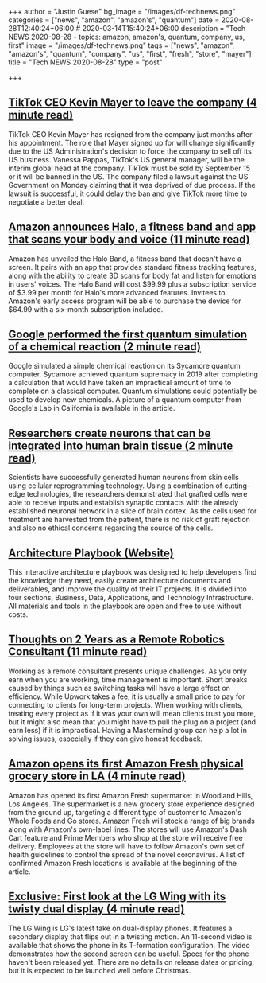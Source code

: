 +++
author = "Justin Guese"
bg_image = "/images/df-technews.png"
categories = ["news", "amazon", "amazon's", "quantum"]
date = 2020-08-28T12:40:24+06:00 # 2020-03-14T15:40:24+06:00
description = "Tech NEWS 2020-08-28 - topics: amazon, amazon's, quantum, company, us, first"
image = "/images/df-technews.png"
tags = ["news", "amazon", "amazon's", "quantum", "company", "us", "first", "fresh", "store", "mayer"]
title = "Tech NEWS 2020-08-28"
type = "post"

+++

## [TikTok CEO Kevin Mayer to leave the company (4 minute read)](https://www.cnbc.com/2020/08/27/tiktok-ceo-kevin-mayer-to-leave-the-company.html/1/01000174348b2d6b-7089da03-4818-4ffa-b679-9e23e67d7b02-000000/w1F7lZXD5R9D_AChJWmJ0kxfYwcUTWbFsShkO0hMKzU=156)

TikTok CEO Kevin Mayer has resigned from the company just months after his appointment. The role that Mayer signed up for will change significantly due to the US Administration's decision to force the company to sell off its US business. Vanessa Pappas, TikTok's US general manager, will be the interim global head at the company. TikTok must be sold by September 15 or it will be banned in the US. The company filed a lawsuit against the US Government on Monday claiming that it was deprived of due process. If the lawsuit is successful, it could delay the ban and give TikTok more time to negotiate a better deal.

## [Amazon announces Halo, a fitness band and app that scans your body and voice (11 minute read)](https://www.theverge.com/2020/8/27/21402493/amazon-halo-band-health-fitness-body-scan-tone-emotion-activity-sleep/1/01000174348b2d6b-7089da03-4818-4ffa-b679-9e23e67d7b02-000000/8MBSaNSDaJdkXCxfuT8eQ5nvmhp3213O9VqMItGtmqI=156)

Amazon has unveiled the Halo Band, a fitness band that doesn't have a screen. It pairs with an app that provides standard fitness tracking features, along with the ability to create 3D scans for body fat and listen for emotions in users' voices. The Halo Band will cost $99.99 plus a subscription service of $3.99 per month for Halo's more advanced features. Invitees to Amazon's early access program will be able to purchase the device for $64.99 with a six-month subscription included.

## [Google performed the first quantum simulation of a chemical reaction (2 minute read)](https://www.newscientist.com/article/2253089-google-performed-the-first-quantum-simulation-of-a-chemical-reaction//1/01000174348b2d6b-7089da03-4818-4ffa-b679-9e23e67d7b02-000000/ZtKiUDAhHrZGntbRylHGYRUPeJCcpkG5Mng3lGVA8d0=156)

Google simulated a simple chemical reaction on its Sycamore quantum computer. Sycamore achieved quantum supremacy in 2019 after completing a calculation that would have taken an impractical amount of time to complete on a classical computer. Quantum simulations could potentially be used to develop new chemicals. A picture of a quantum computer from Google's Lab in California is available in the article.

## [Researchers create neurons that can be integrated into human brain tissue (2 minute read)](https://medicalxpress.com/news/2020-08-neurons-human-brain-tissue.html/1/01000174348b2d6b-7089da03-4818-4ffa-b679-9e23e67d7b02-000000/LjQg-bnbGmHQQ2r9iHptNU9tqkiy1d3-nYJwbeYNYCc=156)

Scientists have successfully generated human neurons from skin cells using cellular reprogramming technology. Using a combination of cutting-edge technologies, the researchers demonstrated that grafted cells were able to receive inputs and establish synaptic contacts with the already established neuronal network in a slice of brain cortex. As the cells used for treatment are harvested from the patient, there is no risk of graft rejection and also no ethical concerns regarding the source of the cells.

## [Architecture Playbook (Website)](https://nocomplexity.com/documents/arplaybook/introduction.html/1/01000174348b2d6b-7089da03-4818-4ffa-b679-9e23e67d7b02-000000/v6iTcBUlYkreqQYb-twocFCshlIyHieE7W3XDUDIB8U=156)

This interactive architecture playbook was designed to help developers find the knowledge they need, easily create architecture documents and deliverables, and improve the quality of their IT projects. It is divided into four sections, Business, Data, Applications, and Technology Infrastructure. All materials and tools in the playbook are open and free to use without costs.

## [Thoughts on 2 Years as a Remote Robotics Consultant (11 minute read)](https://msadowski.github.io/2-years-remote-consulting//1/01000174348b2d6b-7089da03-4818-4ffa-b679-9e23e67d7b02-000000/m9RIJ_DiHctXyevadmp2Rz_2E4ipx1B8KlHqkZ0OWH8=156)

Working as a remote consultant presents unique challenges. As you only earn when you are working, time management is important. Short breaks caused by things such as switching tasks will have a large effect on efficiency. While Upwork takes a fee, it is usually a small price to pay for connecting to clients for long-term projects. When working with clients, treating every project as if it was your own will mean clients trust you more, but it might also mean that you might have to pull the plug on a project (and earn less) if it is impractical. Having a Mastermind group can help a lot in solving issues, especially if they can give honest feedback.

## [Amazon opens its first Amazon Fresh physical grocery store in LA (4 minute read)](https://techcrunch.com/2020/08/27/amazon-opens-its-first-amazon-fresh-physical-grocery-store-in-la//1/01000174348b2d6b-7089da03-4818-4ffa-b679-9e23e67d7b02-000000/o7l98cr63QWIR9RYzuo9CBpFs5zD8K827w7pRNICUxI=156)

Amazon has opened its first Amazon Fresh supermarket in Woodland Hills, Los Angeles. The supermarket is a new grocery store experience designed from the ground up, targeting a different type of customer to Amazon's Whole Foods and Go stores. Amazon Fresh will stock a range of big brands along with Amazon's own-label lines. The stores will use Amazon's Dash Cart feature and Prime Members who shop at the store will receive free delivery. Employees at the store will have to follow Amazon's own set of health guidelines to control the spread of the novel coronavirus. A list of confirmed Amazon Fresh locations is available at the beginning of the article.

## [Exclusive: First look at the LG Wing with its twisty dual display (4 minute read)](https://www.androidauthority.com/lg-wing-features-1150327//1/01000174348b2d6b-7089da03-4818-4ffa-b679-9e23e67d7b02-000000/YgWH-jC8DR6170m4l9CIuFzZzvhMcftyx7LGPvfNqFU=156)

The LG Wing is LG's latest take on dual-display phones. It features a secondary display that flips out in a twisting motion. An 11-second video is available that shows the phone in its T-formation configuration. The video demonstrates how the second screen can be useful. Specs for the phone haven't been released yet. There are no details on release dates or pricing, but it is expected to be launched well before Christmas.


